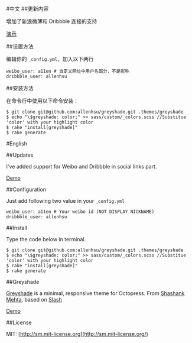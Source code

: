 #中文
##更新内容

增加了新浪微薄和 Dribbble 连接的支持

[演示](http://imallen.com)

##设置方法

编辑你的 `_config.yml`，加入以下两行

    weibo_user: a11en # 自定义网址中用户名部分，不是昵称
    dribbble_user: allenhsu

##安装方法

在命令行中使用以下命令安装：

	$ git clone git@github.com:allenhsu/greyshade.git .themes/greyshade
	$ echo "\$greyshade: color;" >> sass/custom/_colors.scss //Substitue 'color' with your highlight color
	$ rake "install[greyshade]"
	$ rake generate

#English

##Updates

I've added support for Weibo and Dribbble in social links part.

[Demo](http://imallen.com)

##Configuration

Just add following two value in your `_config.yml`

    weibo_user: a11en # Your weibo id (NOT DISPLAY NICKNAME)
    dribbble_user: allenhsu

##Install

Type the code below in terminal.

	$ git clone git@github.com:allenhsu/greyshade.git .themes/greyshade
	$ echo "\$greyshade: color;" >> sass/custom/_colors.scss //Substitue 'color' with your highlight color
	$ rake "install[greyshade]"
	$ rake generate

##Greyshade

[Greyshade](https://github.com/shashankmehta/greyshade) is a minimal, responsive theme for Octopress. From [Shashank Mehta](https://github.com/shashankmehta), based on [Slash](https://github.com/tommy351/Octopress-Theme-Slash)  

[Demo](http://shashankmehta.in/archive/2012/greyshade.html)
  
##License

MIT: [http://sm.mit-license.org](http://sm.mit-license.org/)
